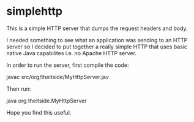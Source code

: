 # simplehttp
This is a simple HTTP server that dumps the request headers and body.

I needed something to see what an application was sending to an HTTP server so I decided to put together a really simple HTTP that uses basic native Java capabilites i.e. no Apache HTTP server.

In order to run the server, first compile the code:

javac src/org/theitside/MyHttpServer.jav

Then run:

java org.theitside.MyHttpServer

Hope you find this useful.
